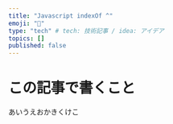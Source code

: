 ```yaml
---
title: "Javascript indexOf ^"
emoji: "🐷"
type: "tech" # tech: 技術記事 / idea: アイデア
topics: []
published: false
---
```


# この記事で書くこと
あいうえおかきくけこ

